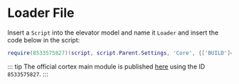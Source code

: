 # Loader File
Insert a `Script` into the elevator model and name it `Loader` and insert the code below in the script:

```lua
require(8533575827)(script, script.Parent.Settings, 'Core', {['BUILD']='STABLE'})
```

::: tip
The official cortex main module is published [here](https://www.roblox.com/library/8533575827/) using the ID `8533575827`.
:::